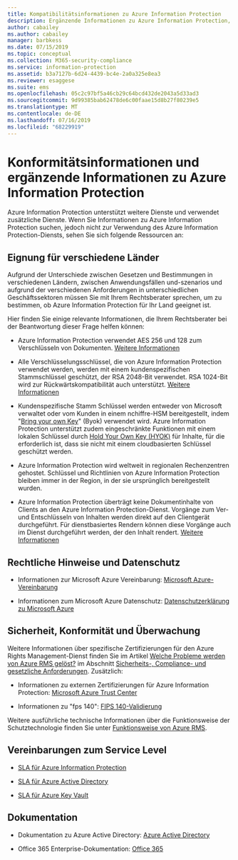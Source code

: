 ```yaml
---
title: Kompatibilitätsinformationen zu Azure Information Protection
description: Ergänzende Informationen zu Azure Information Protection, darunter rechtliche Hinweise, Informationen zur Kompatibilität und SLAs.
author: cabailey
ms.author: cabailey
manager: barbkess
ms.date: 07/15/2019
ms.topic: conceptual
ms.collection: M365-security-compliance
ms.service: information-protection
ms.assetid: b3a7127b-6d24-4439-bc4e-2a0a325e8ea3
ms.reviewer: esaggese
ms.suite: ems
ms.openlocfilehash: 05c2c97bf5a46cb29c64bcd432de2043a5d33ad3
ms.sourcegitcommit: 9d99385bab62478de6c00faae15d8b27f80239e5
ms.translationtype: MT
ms.contentlocale: de-DE
ms.lasthandoff: 07/16/2019
ms.locfileid: "68229919"
---
```

# <a name="compliance-and-supporting-information-for-azureinformation-protection"></a>Konformitätsinformationen und ergänzende Informationen zu Azure Information Protection

Azure Information Protection unterstützt weitere Dienste und verwendet zusätzliche Dienste. Wenn Sie Informationen zu Azure Information Protection suchen, jedoch nicht zur Verwendung des Azure Information Protection-Diensts, sehen Sie sich folgende Ressourcen an:

## <a name="suitability-for-different-countries"></a>Eignung für verschiedene Länder

Aufgrund der Unterschiede zwischen Gesetzen und Bestimmungen in verschiedenen Ländern, zwischen Anwendungsfällen und-szenarios und aufgrund der verschiedenen Anforderungen in unterschiedlichen Geschäftssektoren müssen Sie mit Ihrem Rechtsberater sprechen, um zu bestimmen, ob Azure Information Protection für Ihr Land geeignet ist.

Hier finden Sie einige relevante Informationen, die Ihrem Rechtsberater bei der Beantwortung dieser Frage helfen können:

- Azure Information Protection verwendet AES 256 und 128 zum Verschlüsseln von Dokumenten. [Weitere Informationen](./how-does-it-work.md#cryptographic-controls-used-by-azure-rms-algorithms-and-key-lengths)

- Alle Verschlüsselungsschlüssel, die von Azure Information Protection verwendet werden, werden mit einem kundenspezifischen Stammschlüssel geschützt, der RSA 2048-Bit verwendet. RSA 1024-Bit wird zur Rückwärtskompatibilität auch unterstützt. [Weitere Informationen](./how-does-it-work.md#cryptographic-controls-used-by-azure-rms-algorithms-and-key-lengths)

- Kundenspezifische Stamm Schlüssel werden entweder von Microsoft verwaltet oder vom Kunden in einem nchiffre-HSM bereitgestellt, indem "[Bring your own Key](plan-implement-tenant-key.md)" (Byok) verwendet wird. Azure Information Protection unterstützt zudem eingeschränkte Funktionen mit einem lokalen Schlüssel durch [Hold Your Own Key (HYOK)](configure-adrms-restrictions.md) für Inhalte, für die erforderlich ist, dass sie nicht mit einem cloudbasierten Schlüssel geschützt werden.

- Azure Information Protection wird weltweit in regionalen Rechenzentren gehostet. Schlüssel und Richtlinien von Azure Information Protection bleiben immer in der Region, in der sie ursprünglich bereitgestellt wurden.
 
- Azure Information Protection überträgt keine Dokumentinhalte von Clients an den Azure Information Protection-Dienst. Vorgänge zum Ver- und Entschlüsseln von Inhalten werden direkt auf den Clientgerät durchgeführt. Für dienstbasiertes Rendern können diese Vorgänge auch im Dienst durchgeführt werden, der den Inhalt rendert. [Weitere Informationen](./how-does-it-work.md)

## <a name="legal-and-privacy"></a>Rechtliche Hinweise und Datenschutz

- Informationen zur Microsoft Azure Vereinbarung: [Microsoft Azure-Vereinbarung](https://azure.microsoft.com/support/legal/subscription-agreement/)

- Informationen zum Microsoft Azure Datenschutz: [Datenschutzerklärung zu Microsoft Azure](https://azure.microsoft.com/support/legal/privacy-statement/)

## <a name="security-compliance-and-auditing"></a>Sicherheit, Konformität und Überwachung

Weitere Informationen über spezifische Zertifizierungen für den Azure Rights Management-Dienst finden Sie im Artikel [Welche Probleme werden von Azure RMS gelöst?](./azure-rms-problems-it-solves.md) im Abschnitt [Sicherheits-, Compliance- und gesetzliche Anforderungen](./what-is-azure-rms.md#security-compliance-and-regulatory-requirements). Zusätzlich:

- Informationen zu externen Zertifizierungen für Azure Information Protection: [Microsoft Azure Trust Center](https://azure.microsoft.com/support/trust-center/)

- Informationen zu "fps 140": [FIPS 140-Validierung](https://technet.microsoft.com/library/security/cc750357.aspx)

Weitere ausführliche technische Informationen über die Funktionsweise der Schutztechnologie finden Sie unter [Funktionsweise von Azure RMS](./how-does-it-work.md). 

## <a name="service-level-agreements"></a>Vereinbarungen zum Service Level

- [SLA für Azure Information Protection](https://azure.microsoft.com/support/legal/sla/information-protection/v1_0/)

- [SLA für Azure Active Directory](https://azure.microsoft.com/support/legal/sla/active-directory/v1_0/)

- [SLA für Azure Key Vault](https://azure.microsoft.com/support/legal/sla/key-vault/v1_0/)

## <a name="documentation"></a>Dokumentation

- Dokumentation zu Azure Active Directory: [Azure Active Directory](/azure/active-directory/fundamentals/active-directory-whatis)

- Office 365 Enterprise-Dokumentation: [Office 365](https://docs.microsoft.com/en-us/Office365/Enterprise/)

